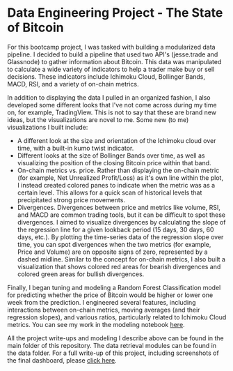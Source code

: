 # Data Engineering Project - The State of Bitcoin

For this bootcamp project, I was tasked with building a modularized data pipeline. I decided to build a pipeline that used two API's (jesse.trade and Glassnode) to gather information about Bitcoin. This data was manipulated to calculate a wide variety of indicators to help a trader make buy or sell decisions. These indicators include Ichimoku Cloud, Bollinger Bands, MACD, RSI, and a variety of on-chain metrics. 

In addition to displaying the data I pulled in an organized fashion, I also developed some different looks that I've not come across during my time on, for example, TradingView. This is not to say that these are brand new ideas, but the visualizations are novel to me. Some new (to me) visualizations I built include:
- A different look at the size and orientation of the Ichimoku cloud over time, with a built-in kumo twist indicator.
- Different looks at the size of Bollinger Bands over time, as well as visualizing the position of the closing Bitcoin price within that band.
- On-chain metrics vs. price. Rather than displaying the on-chain metric (for example, Net Unrealized Profit/Loss) as it's own line within the plot, I instead created colored panes to indicate when the metric was as a certain level. This allows for a quick scan of historical levels that precipitated strong price movements.
- Divergences. Divergences between price and metrics like volume, RSI, and MACD are common trading tools, but it can be difficult to spot these divergences. I aimed to visualize divergences by calculating the slope of the regression line for a given lookback period (15 days, 30 days, 60 days, etc.). By plotting the time-series data of the regression slope over time, you can spot divergences when the two metrics (for example, Price and Volume) are on opposite signs of zero, represented by a dashed midline. Similar to the concept for on-chain metrics, I also built a visualization that shows colored red areas for bearish divergences and colored green areas for bullish divergences.

Finally, I began tuning and modeling a Random Forest Classification model for predicting whether the price of Bitcoin would be higher or lower one week from the prediction. I engineered several features, including interactions between on-chain metrics, moving averages (and their regression slopes), and various ratios, particularly related to Ichimoku Cloud metrics. You can see my work in the modeling notebook [here](https://github.com/drwismer/metis_engineering_module/blob/main/Bitcoin%20Random%20Forest%20Classifier.ipynb).

All the project write-ups and modeling I describe above can be found in the main folder of this repository. The data retrieval modules can be found in the data folder. For a full write-up of this project, including screenshots of the final dashboard, please [click here](https://github.com/drwismer/metis_engineering_module/blob/main/project_writeup_state_of_bitcoin.md). 
